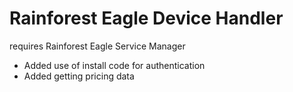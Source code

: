 # Rainforest Eagle Device Handler

requires Rainforest Eagle Service Manager

 * Added use of install code for authentication
 * Added getting pricing data